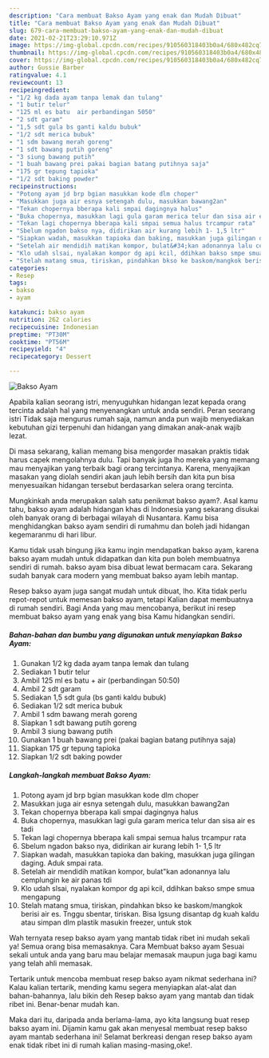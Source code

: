 ```yaml
---
description: "Cara membuat Bakso Ayam yang enak dan Mudah Dibuat"
title: "Cara membuat Bakso Ayam yang enak dan Mudah Dibuat"
slug: 679-cara-membuat-bakso-ayam-yang-enak-dan-mudah-dibuat
date: 2021-02-21T23:29:10.971Z
image: https://img-global.cpcdn.com/recipes/910560318403b0a4/680x482cq70/bakso-ayam-foto-resep-utama.jpg
thumbnail: https://img-global.cpcdn.com/recipes/910560318403b0a4/680x482cq70/bakso-ayam-foto-resep-utama.jpg
cover: https://img-global.cpcdn.com/recipes/910560318403b0a4/680x482cq70/bakso-ayam-foto-resep-utama.jpg
author: Gussie Barber
ratingvalue: 4.1
reviewcount: 13
recipeingredient:
- "1/2 kg dada ayam tanpa lemak dan tulang"
- "1 butir telur"
- "125 ml es batu  air perbandingan 5050"
- "2 sdt garam"
- "1,5 sdt gula bs ganti kaldu bubuk"
- "1/2 sdt merica bubuk"
- "1 sdm bawang merah goreng"
- "1 sdt bawang putih goreng"
- "3 siung bawang putih"
- "1 buah bawang prei pakai bagian batang putihnya saja"
- "175 gr tepung tapioka"
- "1/2 sdt baking powder"
recipeinstructions:
- "Potong ayam jd brp bgian masukkan kode dlm choper"
- "Masukkan juga air esnya setengah dulu, masukkan bawang2an"
- "Tekan chopernya bberapa kali smpai dagingnya halus"
- "Buka chopernya, masukkan lagi gula garam merica telur dan sisa air es tadi"
- "Tekan lagi chopernya bberapa kali smpai semua halus trcampur rata"
- "Sbelum ngadon bakso nya, didirikan air kurang lebih 1- 1,5 ltr"
- "Siapkan wadah, masukkan tapioka dan baking, masukkan juga gilingan daging. Aduk smpai rata."
- "Setelah air mendidih matikan kompor, bulat&#34;kan adonannya lalu cemplungin ke air panas tdi"
- "Klo udah slsai, nyalakan kompor dg api kcil, ddihkan bakso smpe smua mengapung"
- "Stelah matang smua, tiriskan, pindahkan bkso ke baskom/mangkok berisi air es. Tnggu sbentar, tiriskan. Bisa lgsung disantap dg kuah kaldu atau simpan dlm plastik masukin freezer, untuk stok"
categories:
- Resep
tags:
- bakso
- ayam

katakunci: bakso ayam 
nutrition: 262 calories
recipecuisine: Indonesian
preptime: "PT30M"
cooktime: "PT56M"
recipeyield: "4"
recipecategory: Dessert

---
```



![Bakso Ayam](https://img-global.cpcdn.com/recipes/910560318403b0a4/680x482cq70/bakso-ayam-foto-resep-utama.jpg)

Apabila kalian seorang istri, menyuguhkan hidangan lezat kepada orang tercinta adalah hal yang menyenangkan untuk anda sendiri. Peran seorang istri Tidak saja mengurus rumah saja, namun anda pun wajib menyediakan kebutuhan gizi terpenuhi dan hidangan yang dimakan anak-anak wajib lezat.

Di masa  sekarang, kalian memang bisa mengorder masakan praktis tidak harus capek mengolahnya dulu. Tapi banyak juga lho mereka yang memang mau menyajikan yang terbaik bagi orang tercintanya. Karena, menyajikan masakan yang diolah sendiri akan jauh lebih bersih dan kita pun bisa menyesuaikan hidangan tersebut berdasarkan selera orang tercinta. 



Mungkinkah anda merupakan salah satu penikmat bakso ayam?. Asal kamu tahu, bakso ayam adalah hidangan khas di Indonesia yang sekarang disukai oleh banyak orang di berbagai wilayah di Nusantara. Kamu bisa menghidangkan bakso ayam sendiri di rumahmu dan boleh jadi hidangan kegemaranmu di hari libur.

Kamu tidak usah bingung jika kamu ingin mendapatkan bakso ayam, karena bakso ayam mudah untuk didapatkan dan kita pun boleh membuatnya sendiri di rumah. bakso ayam bisa dibuat lewat bermacam cara. Sekarang sudah banyak cara modern yang membuat bakso ayam lebih mantap.

Resep bakso ayam juga sangat mudah untuk dibuat, lho. Kita tidak perlu repot-repot untuk memesan bakso ayam, tetapi Kalian dapat membuatnya di rumah sendiri. Bagi Anda yang mau mencobanya, berikut ini resep membuat bakso ayam yang enak yang bisa Kamu hidangkan sendiri.

<!--inarticleads1-->

##### Bahan-bahan dan bumbu yang digunakan untuk menyiapkan Bakso Ayam:

1. Gunakan 1/2 kg dada ayam tanpa lemak dan tulang
1. Sediakan 1 butir telur
1. Ambil 125 ml es batu + air (perbandingan 50:50)
1. Ambil 2 sdt garam
1. Sediakan 1,5 sdt gula (bs ganti kaldu bubuk)
1. Sediakan 1/2 sdt merica bubuk
1. Ambil 1 sdm bawang merah goreng
1. Siapkan 1 sdt bawang putih goreng
1. Ambil 3 siung bawang putih
1. Gunakan 1 buah bawang prei (pakai bagian batang putihnya saja)
1. Siapkan 175 gr tepung tapioka
1. Siapkan 1/2 sdt baking powder




<!--inarticleads2-->

##### Langkah-langkah membuat Bakso Ayam:

1. Potong ayam jd brp bgian masukkan kode dlm choper
1. Masukkan juga air esnya setengah dulu, masukkan bawang2an
1. Tekan chopernya bberapa kali smpai dagingnya halus
1. Buka chopernya, masukkan lagi gula garam merica telur dan sisa air es tadi
1. Tekan lagi chopernya bberapa kali smpai semua halus trcampur rata
1. Sbelum ngadon bakso nya, didirikan air kurang lebih 1- 1,5 ltr
1. Siapkan wadah, masukkan tapioka dan baking, masukkan juga gilingan daging. Aduk smpai rata.
1. Setelah air mendidih matikan kompor, bulat&#34;kan adonannya lalu cemplungin ke air panas tdi
1. Klo udah slsai, nyalakan kompor dg api kcil, ddihkan bakso smpe smua mengapung
1. Stelah matang smua, tiriskan, pindahkan bkso ke baskom/mangkok berisi air es. Tnggu sbentar, tiriskan. Bisa lgsung disantap dg kuah kaldu atau simpan dlm plastik masukin freezer, untuk stok




Wah ternyata resep bakso ayam yang mantab tidak ribet ini mudah sekali ya! Semua orang bisa memasaknya. Cara Membuat bakso ayam Sesuai sekali untuk anda yang baru mau belajar memasak maupun juga bagi kamu yang telah ahli memasak.

Tertarik untuk mencoba membuat resep bakso ayam nikmat sederhana ini? Kalau kalian tertarik, mending kamu segera menyiapkan alat-alat dan bahan-bahannya, lalu bikin deh Resep bakso ayam yang mantab dan tidak ribet ini. Benar-benar mudah kan. 

Maka dari itu, daripada anda berlama-lama, ayo kita langsung buat resep bakso ayam ini. Dijamin kamu gak akan menyesal membuat resep bakso ayam mantab sederhana ini! Selamat berkreasi dengan resep bakso ayam enak tidak ribet ini di rumah kalian masing-masing,oke!.

